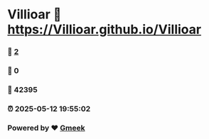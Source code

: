 # Villioar :link: https://Villioar.github.io/Villioar 
### :page_facing_up: [2](https://Villioar.github.io/Villioar/tag.html) 
### :speech_balloon: 0 
### :hibiscus: 42395 
### :alarm_clock: 2025-05-12 19:55:02 
### Powered by :heart: [Gmeek](https://github.com/Meekdai/Gmeek)
